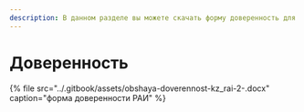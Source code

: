```yaml
---
description: В данном разделе вы можете скачать форму доверенность для работы в секторе РАИ
---
```


# Доверенность

{% file src="../.gitbook/assets/obshaya-doverennost-kz\_rai-2-.docx" caption="форма доверенности РАИ" %}

